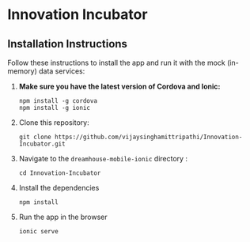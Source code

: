 # Innovation Incubator



## Installation Instructions

Follow these instructions to install the app and run it with the mock (in-memory) data services:

1. **Make sure you have the latest version of Cordova and Ionic:**
    ```
    npm install -g cordova
    npm install -g ionic
    ```

1. Clone this repository:
    ```
    git clone https://github.com/vijaysinghamittripathi/Innovation-Incubator.git
    ```

1. Navigate to the `dreamhouse-mobile-ionic` directory :
    ```
    cd Innovation-Incubator
    ```

1. Install the dependencies
    ```
    npm install
    ```
  
1. Run the app in the browser
    ```
    ionic serve
    ```



